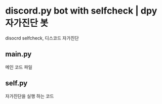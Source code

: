 # discord.py bot with selfcheck | dpy 자가진단 봇
disocrd selfcheck, 디스코드 자가진단

## main.py
메인 코드 파일

## self.py
자가진단을 실행 하는 코드
